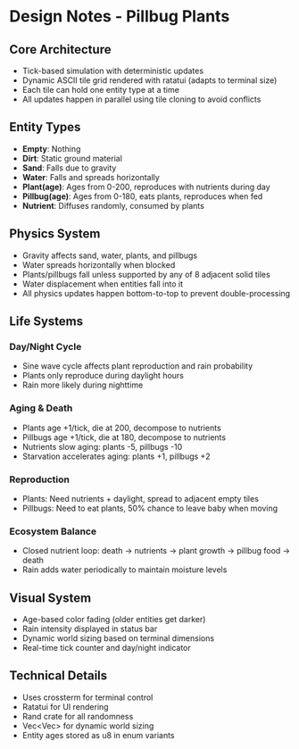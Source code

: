 # Design Notes - Pillbug Plants

## Core Architecture
- Tick-based simulation with deterministic updates
- Dynamic ASCII tile grid rendered with ratatui (adapts to terminal size)
- Each tile can hold one entity type at a time
- All updates happen in parallel using tile cloning to avoid conflicts

## Entity Types
- **Empty**: Nothing
- **Dirt**: Static ground material  
- **Sand**: Falls due to gravity
- **Water**: Falls and spreads horizontally
- **Plant(age)**: Ages from 0-200, reproduces with nutrients during day
- **Pillbug(age)**: Ages from 0-180, eats plants, reproduces when fed
- **Nutrient**: Diffuses randomly, consumed by plants

## Physics System
- Gravity affects sand, water, plants, and pillbugs
- Water spreads horizontally when blocked
- Plants/pillbugs fall unless supported by any of 8 adjacent solid tiles
- Water displacement when entities fall into it
- All physics updates happen bottom-to-top to prevent double-processing

## Life Systems
### Day/Night Cycle
- Sine wave cycle affects plant reproduction and rain probability
- Plants only reproduce during daylight hours
- Rain more likely during nighttime

### Aging & Death
- Plants age +1/tick, die at 200, decompose to nutrients
- Pillbugs age +1/tick, die at 180, decompose to nutrients  
- Nutrients slow aging: plants -5, pillbugs -10
- Starvation accelerates aging: plants +1, pillbugs +2

### Reproduction
- Plants: Need nutrients + daylight, spread to adjacent empty tiles
- Pillbugs: Need to eat plants, 50% chance to leave baby when moving

### Ecosystem Balance
- Closed nutrient loop: death → nutrients → plant growth → pillbug food → death
- Rain adds water periodically to maintain moisture levels

## Visual System
- Age-based color fading (older entities get darker)
- Rain intensity displayed in status bar
- Dynamic world sizing based on terminal dimensions
- Real-time tick counter and day/night indicator

## Technical Details
- Uses crossterm for terminal control
- Ratatui for UI rendering  
- Rand crate for all randomness
- Vec<Vec<TileType>> for dynamic world sizing
- Entity ages stored as u8 in enum variants